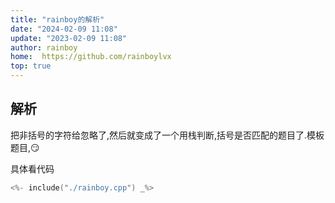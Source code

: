 ```yaml
---
title: "rainboy的解析"
date: "2024-02-09 11:08"
update: "2023-02-09 11:08"
author: rainboy
home:  https://github.com/rainboylvx
top: true
---
```


## 解析

把非括号的字符给忽略了,然后就变成了一个用栈判断,括号是否匹配的题目了.模板题目,😏

具体看代码

```cpp
<%- include("./rainboy.cpp") _%>
```


